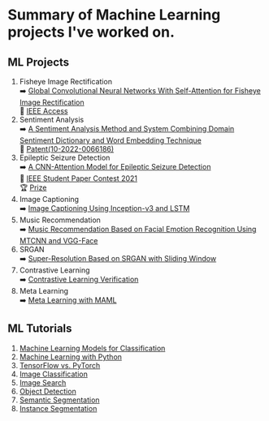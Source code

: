 # Summary of Machine Learning projects I've worked on.

## ML Projects
1. Fisheye Image Rectification  
➡️ [Global Convolutional Neural Networks With Self-Attention for Fisheye Image Rectification](https://github.com/byunghyun23/GSAFE)  
📃 [IEEE Access](https://ieeexplore.ieee.org/document/9980359)
2. Sentiment Analysis  
➡️ [A Sentiment Analysis Method and System Combining Domain Sentiment Dictionary and Word Embedding Technique](https://github.com/byunghyun23/sentiment-analysis)  
📃 [Patent(10-2022-0066186)](https://byunghyun23.github.io/10-2022-0066186_명세서.pdf)  
3. Epileptic Seizure Detection  
➡️ [A CNN-Attention Model for Epileptic Seizure Detection](https://github.com/byunghyun23/seizure-detection)  
📃 [IEEE Student Paper Contest 2021](https://byunghyun23.github.io/paper.pdf)  
🏆 [Prize](https://byunghyun23.github.io/prize.pdf)
4. Image Captioning  
➡️ [Image Captioning Using Inception-v3 and LSTM](https://github.com/byunghyun23/image-captioning)
5. Music Recommendation  
➡️ [Music Recommendation Based on Facial Emotion Recognition Using MTCNN and VGG-Face](https://github.com/byunghyun23/facial-emotion)
6. SRGAN  
➡️ [Super-Resolution Based on SRGAN with Sliding Window](https://github.com/byunghyun23/super-resolution)
7. Contrastive Learning  
➡️ [Contrastive Learning Verification](https://github.com/byunghyun23/contrastive-learning)
8. Meta Learning  
➡️ [Meta Learning with MAML](https://github.com/byunghyun23/meta-learning)
   
## ML Tutorials
1. [Machine Learning Models for Classification](https://github.com/byunghyun23/ml-models)
2. [Machine Learning with Python](https://github.com/byunghyun23/ml)
3. [TensorFlow vs. PyTorch](https://github.com/byunghyun23/tensorflow-vs-pytorch)
4. [Image Classification](https://github.com/byunghyun23/image-classification)
5. [Image Search](https://github.com/byunghyun23/image-search)
6. [Object Detection](https://github.com/byunghyun23/object-detection)
7. [Semantic Segmentation](https://github.com/byunghyun23/semantic-segmentation)
8. [Instance Segmentation](https://github.com/byunghyun23/instance-segmentation)
   



